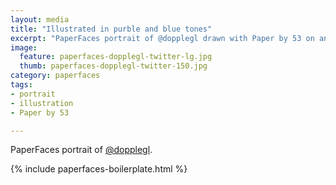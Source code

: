 ```yaml
---
layout: media
title: "Illustrated in purble and blue tones"
excerpt: "PaperFaces portrait of @dopplegl drawn with Paper by 53 on an iPad."
image: 
  feature: paperfaces-dopplegl-twitter-lg.jpg
  thumb: paperfaces-dopplegl-twitter-150.jpg
category: paperfaces
tags: 
- portrait
- illustration
- Paper by 53

---
```


PaperFaces portrait of [@dopplegl](http://twitter.com/dopplegl).

{% include paperfaces-boilerplate.html %}
